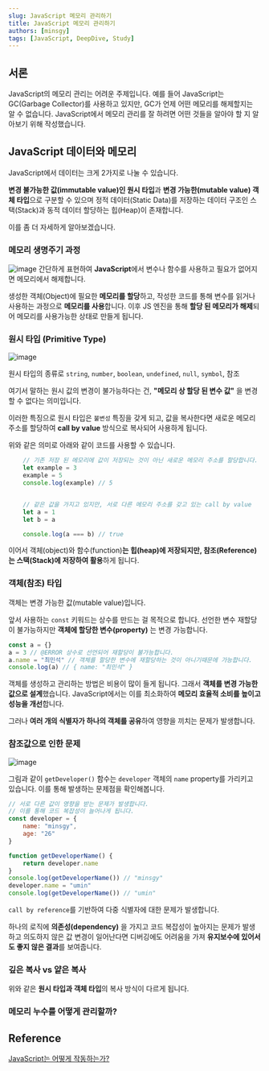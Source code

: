 ```yaml
---
slug: JavaScript 메모리 관리하기
title: JavaScript 메모리 관리하기
authors: [minsgy]
tags: [JavaScript, DeepDive, Study]
---
```


## 서론

JavaScript의 메모리 관리는 어려운 주제입니다. 예를 들어 JavaScript는 GC(Garbage Collector)를 사용하고 있지만, GC가 언제 어떤 메모리를 해제할지는 알 수 없습니다. JavaScript에서 메모리 관리를 잘 하려면 어떤 것들을 알아야 할 지 알아보기 위해 작성했습니다.

## JavaScript 데이터와 메모리

JavaScript에서 데이터는 크게 2가지로 나눌 수 있습니다.

**변경 불가능한 값(immutable value)인 원시 타입**과 **변경 가능한(mutable value) 객체 타입**으로 구분할 수 있으며 정적 데이터(Static Data)를 저장하는 데이터 구조인 스택(Stack)과 동적 데이터 할당하는 힙(Heap)이 존재합니다.

이를 좀 더 자세하게 알아보겠습니다. 

### 메모리 생명주기 과정

![image](https://user-images.githubusercontent.com/60251579/190898884-3f7d3777-8e62-4429-baf2-371f0ae23d66.png)
간단하게 표현하여 **JavaScript**에서 변수나 함수를 사용하고 필요가 없어지면 메모리에서 해제합니다.

생성한 객체(Object)에 필요한 **메모리를 할당**하고, 작성한 코드를 통해 변수를 읽거나 사용하는 과정으로 **메모리를 사용**합니다. 이후 JS 엔진을 통해 **할당 된 메모리가 해제**되어 메모리를 사용가능한 상태로 만들게 됩니다.


### 원시 타입 (Primitive Type)

![image](https://user-images.githubusercontent.com/60251579/190897442-875ae942-8993-41f0-b4f5-c73a3b2e16a3.png)

원시 타입의 종류로 `string`, `number`, `boolean`, `undefined`, `null`, `symbol`, 참조

여기서 말하는 원시 값의 변경이 불가능하다는 건, **"메모리 상 할당 된 변수 값"** 을 변경할 수 없다는 의미입니다. 

이러한 특징으로 원시 타입은 `불변성` 특징을 갖게 되고, 값을 복사한다면 새로운 메모리 주소를 할당하여 **call by value** 방식으로 복사되어 사용하게 됩니다.

위와 같은 의미로 아래와 같이 코드를 사용할 수 있습니다.

```js
	// 기존 저장 된 메모리에 값이 저장되는 것이 아닌 새로운 메모리 주소를 할당합니다.
	let example = 3
	example = 5
	console.log(example) // 5 


	// 같은 값을 가지고 있지만, 서로 다른 메모리 주소를 갖고 있는 call by value 
	let a = 1
	let b = a

	console.log(a === b) // true 
```

이어서 객체(object)와 함수(function)**는 힙(heap)에 저장되지만, 참조(Reference)는 스택(Stack)에 저장하여 활용**하게 됩니다. 

### 객체(참조) 타입

객체는 변경 가능한 값(mutable value)입니다. 

앞서 사용하는  `const` 키워드는 상수를 만드는 걸 목적으로 합니다. 
선언한 변수 재할당이 불가능하지만 **객체에 할당한 변수(property)** 는 변경 가능합니다.

```js
const a = {}
a = 3 // @ERROR 상수로 선언되어 재할당이 불가능합니다.
a.name = "최민석" // 객체를 할당한 변수에 재할당하는 것이 아니기때문에 가능합니다.
console.log(a) // { name: "최민석" }
```

객체를 생성하고 관리하는 방법은 비용이 많이 들게 됩니다. 그래서 **객체를 변경 가능한 값으로 설계**했습니다.
JavaScript에서는 이를 최소화하여 **메모리 효율적 소비를 높이고 성능을 개선**합니다.

그러나 **여러 개의 식별자가 하나의 객체를 공유**하여 영향을 끼치는 문제가 발생합니다.

### 참조값으로 인한 문제 

![image](https://user-images.githubusercontent.com/60251579/190900382-bfc3ab00-be1f-4195-80e8-048a374833ac.png)

그림과 같이 `getDeveloper()` 함수는 `developer` 객체의 `name` property를 가리키고 있습니다. 
이를 통해 발생하는 문제점을 확인해봅니다.

```js
// 서로 다른 값이 영향을 받는 문제가 발생합니다.
// 이를 통해 코드 복잡성이 늘어나게 됩니다.
const developer = {
	name: "minsgy",
	age: "26"
}

function getDeveloperName() {
	return developer.name
}
console.log(getDeveloperName()) // "minsgy"
developer.name = "umin"
console.log(getDeveloperName()) // "umin"
```

`call by reference`를 기반하여 다중 식별자에 대한 문제가 발생합니다.

하나의 로직에 **의존성(dependency)** 을 가지고 코드 복잡성이 높아지는 문제가 발생하고 의도하지 않은 값 변경이 일어난다면 디버깅에도 어려움을 가져 **유지보수에 있어서도 좋지 않은 결과**를 보여줍니다.

### 깊은 복사 vs 얕은 복사

위와 같은 **원시 타입과 객체 타입**의 복사 방식이 다르게 됩니다.





### 메모리 누수를 어떻게 관리할까?




## Reference

[JavaScript는 어떻게 작동하는가?](https://engineering.huiseoul.com/%EC%9E%90%EB%B0%94%EC%8A%A4%ED%81%AC%EB%A6%BD%ED%8A%B8%EB%8A%94-%EC%96%B4%EB%96%BB%EA%B2%8C-%EC%9E%91%EB%8F%99%ED%95%98%EB%8A%94%EA%B0%80-%EB%A9%94%EB%AA%A8%EB%A6%AC-%EA%B4%80%EB%A6%AC-4%EA%B0%80%EC%A7%80-%ED%9D%94%ED%95%9C-%EB%A9%94%EB%AA%A8%EB%A6%AC-%EB%88%84%EC%88%98-%EB%8C%80%EC%B2%98%EB%B2%95-5b0d217d788d)